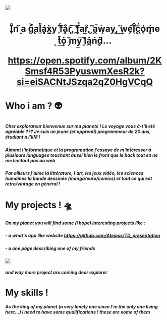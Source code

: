 <img align="center" src="https://user-images.githubusercontent.com/113120616/190220051-58171568-d131-41c7-b7d1-f320f1580530.png"/></a>


<h1 align="center" "rgb(9, 105, 218)"> Ȋ̞n ̝̃a g̨͐al̫̎ḁ́x̳̀y ̙̈́f̧͊a̩̐r,͈͠ ̪̒f̥̉ar͍̊,̮̍ ̠͂a̭̚ẁ͎ay,͔̉ ͘͢we̗͡l̜̂c͖̈́ǫ͗ṁ̢e ͙̇t̄͢ȯ̠ ̗̆my̲͞ ̤̔lȧ̪ń̬ḍ͂... 



https://open.spotify.com/album/2KSmsf4R53PyuswmXesR2k?si=eiSACNtJSzqa2qZ0HgVCqQ <h1 align="left">    Who i am ?  👽


##### Cher explorateur bienvenue sur ma planete ! Le voyage vous à-t'il été agréable ??? Je suis un jeune (et apprenti) programmeur de 20 ans, étudiant à l'IIM !
##### Aimant l'informatique et la programation j'essaye de m'intéresser à plusieurs languages touchant aussi bien le front que le back tout en ne me limitant pas au web 
##### Par ailleurs j'aime la littérature, l'art, les jeux vidéo, les sciences humaines la bande dessinée (manga/euro/comics) et tout ce qui est retro/vintage en général !  

  

  
  
  <h1 align="left">   My projects ! 🛸
  
    
   ##### On my planet you will find some (i hope) interesting projects like :
   ##### - a what's app like website https://github.com/Ateioss/TD_presentation  
   ##### - a one page describing one of my friends  
   
      
    
  <img align="center" src="https://user-images.githubusercontent.com/113120616/190894705-4604b2a3-57da-433b-b85e-a77dcc0045b8.gif"/></a>
   
  
  ##### and way more project are coming dear explorer

    
 

   
    
 <h1 align="left">   My skills ! 
  
    
   ##### As the king of my planet (a very lonely one since I'm the only one living here...) i need to have some qualifications ! these are some of them 
  
    
    
    

